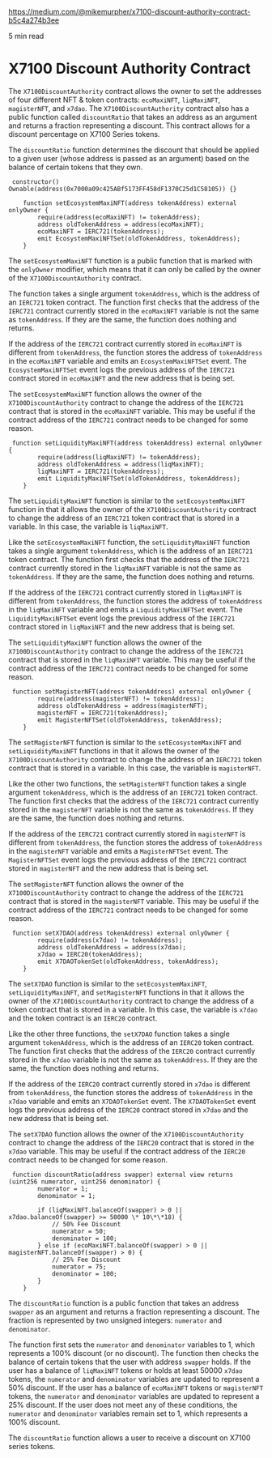 https://medium.com/@mikemurpher/x7100-discount-authority-contract-b5c4a274b3ee

5 min read

# X7100 Discount Authority Contract

The `X7100DiscountAuthority` contract allows the owner to set the addresses of four different NFT & token contracts: `ecoMaxiNFT`, `liqMaxiNFT`, `magisterNFT`, and `x7dao`. The `X7100DiscountAuthority` contract also has a public function called `discountRatio` that takes an address as an argument and returns a fraction representing a discount. This contract allows for a discount percentage on X7100 Series tokens.

The `discountRatio` function determines the discount that should be applied to a given user (whose address is passed as an argument) based on the balance of certain tokens that they own.

```solidity
 constructor() Ownable(address(0x7000a09c425ABf5173FF458dF1370C25d1C58105)) {}

    function setEcosystemMaxiNFT(address tokenAddress) external onlyOwner {
        require(address(ecoMaxiNFT) != tokenAddress);
        address oldTokenAddress = address(ecoMaxiNFT);
        ecoMaxiNFT = IERC721(tokenAddress);
        emit EcosystemMaxiNFTSet(oldTokenAddress, tokenAddress);
    }
```

The `setEcosystemMaxiNFT` function is a public function that is marked with the `onlyOwner` modifier, which means that it can only be called by the owner of the `X7100DiscountAuthority` contract.

The function takes a single argument `tokenAddress`, which is the address of an `IERC721` token contract. The function first checks that the address of the `IERC721` contract currently stored in the `ecoMaxiNFT` variable is not the same as `tokenAddress`. If they are the same, the function does nothing and returns.

If the address of the `IERC721` contract currently stored in `ecoMaxiNFT` is different from `tokenAddress`, the function stores the address of `tokenAddress` in the `ecoMaxiNFT` variable and emits an `EcosystemMaxiNFTSet` event. The `EcosystemMaxiNFTSet` event logs the previous address of the `IERC721` contract stored in `ecoMaxiNFT` and the new address that is being set.

The `setEcosystemMaxiNFT` function allows the owner of the `X7100DiscountAuthority` contract to change the address of the `IERC721` contract that is stored in the `ecoMaxiNFT` variable. This may be useful if the contract address of the `IERC721` contract needs to be changed for some reason.

```solidity
 function setLiquidityMaxiNFT(address tokenAddress) external onlyOwner {
        require(address(liqMaxiNFT) != tokenAddress);
        address oldTokenAddress = address(liqMaxiNFT);
        liqMaxiNFT = IERC721(tokenAddress);
        emit LiquidityMaxiNFTSet(oldTokenAddress, tokenAddress);
    }
```

The `setLiquidityMaxiNFT` function is similar to the `setEcosystemMaxiNFT` function in that it allows the owner of the `X7100DiscountAuthority` contract to change the address of an `IERC721` token contract that is stored in a variable. In this case, the variable is `liqMaxiNFT`.

Like the `setEcosystemMaxiNFT` function, the `setLiquidityMaxiNFT` function takes a single argument `tokenAddress`, which is the address of an `IERC721` token contract. The function first checks that the address of the `IERC721` contract currently stored in the `liqMaxiNFT` variable is not the same as `tokenAddress`. If they are the same, the function does nothing and returns.

If the address of the `IERC721` contract currently stored in `liqMaxiNFT` is different from `tokenAddress`, the function stores the address of `tokenAddress` in the `liqMaxiNFT` variable and emits a `LiquidityMaxiNFTSet` event. The `LiquidityMaxiNFTSet` event logs the previous address of the `IERC721` contract stored in `liqMaxiNFT` and the new address that is being set.

The `setLiquidityMaxiNFT` function allows the owner of the `X7100DiscountAuthority` contract to change the address of the `IERC721` contract that is stored in the `liqMaxiNFT` variable. This may be useful if the contract address of the `IERC721` contract needs to be changed for some reason.

```solidity
 function setMagisterNFT(address tokenAddress) external onlyOwner {
        require(address(magisterNFT) != tokenAddress);
        address oldTokenAddress = address(magisterNFT);
        magisterNFT = IERC721(tokenAddress);
        emit MagisterNFTSet(oldTokenAddress, tokenAddress);
    }
```

The `setMagisterNFT` function is similar to the `setEcosystemMaxiNFT` and `setLiquidityMaxiNFT` functions in that it allows the owner of the `X7100DiscountAuthority` contract to change the address of an `IERC721` token contract that is stored in a variable. In this case, the variable is `magisterNFT`.

Like the other two functions, the `setMagisterNFT` function takes a single argument `tokenAddress`, which is the address of an `IERC721` token contract. The function first checks that the address of the `IERC721` contract currently stored in the `magisterNFT` variable is not the same as `tokenAddress`. If they are the same, the function does nothing and returns.

If the address of the `IERC721` contract currently stored in `magisterNFT` is different from `tokenAddress`, the function stores the address of `tokenAddress` in the `magisterNFT` variable and emits a `MagisterNFTSet` event. The `MagisterNFTSet` event logs the previous address of the `IERC721` contract stored in `magisterNFT` and the new address that is being set.

The `setMagisterNFT` function allows the owner of the `X7100DiscountAuthority` contract to change the address of the `IERC721` contract that is stored in the `magisterNFT` variable. This may be useful if the contract address of the `IERC721` contract needs to be changed for some reason.

```solidity
 function setX7DAO(address tokenAddress) external onlyOwner {
        require(address(x7dao) != tokenAddress);
        address oldTokenAddress = address(x7dao);
        x7dao = IERC20(tokenAddress);
        emit X7DAOTokenSet(oldTokenAddress, tokenAddress);
    }
```

The `setX7DAO` function is similar to the `setEcosystemMaxiNFT`, `setLiquidityMaxiNFT`, and `setMagisterNFT` functions in that it allows the owner of the `X7100DiscountAuthority` contract to change the address of a token contract that is stored in a variable. In this case, the variable is `x7dao` and the token contract is an `IERC20` contract.

Like the other three functions, the `setX7DAO` function takes a single argument `tokenAddress`, which is the address of an `IERC20` token contract. The function first checks that the address of the `IERC20` contract currently stored in the `x7dao` variable is not the same as `tokenAddress`. If they are the same, the function does nothing and returns.

If the address of the `IERC20` contract currently stored in `x7dao` is different from `tokenAddress`, the function stores the address of `tokenAddress` in the `x7dao` variable and emits an `X7DAOTokenSet` event. The `X7DAOTokenSet` event logs the previous address of the `IERC20` contract stored in `x7dao` and the new address that is being set.

The `setX7DAO` function allows the owner of the `X7100DiscountAuthority` contract to change the address of the `IERC20` contract that is stored in the `x7dao` variable. This may be useful if the contract address of the `IERC20` contract needs to be changed for some reason.

```solidity
 function discountRatio(address swapper) external view returns (uint256 numerator, uint256 denominator) {
        numerator = 1;
        denominator = 1;

        if (liqMaxiNFT.balanceOf(swapper) > 0 || x7dao.balanceOf(swapper) >= 50000 \* 10\*\*18) {
            // 50% Fee Discount
            numerator = 50;
            denominator = 100;
        } else if (ecoMaxiNFT.balanceOf(swapper) > 0 || magisterNFT.balanceOf(swapper) > 0) {
            // 25% Fee Discount
            numerator = 75;
            denominator = 100;
        }
    }
```

The `discountRatio` function is a public function that takes an address `swapper` as an argument and returns a fraction representing a discount. The fraction is represented by two unsigned integers: `numerator` and `denominator`.

The function first sets the `numerator` and `denominator` variables to 1, which represents a 100% discount (or no discount). The function then checks the balance of certain tokens that the user with address `swapper` holds. If the user has a balance of `liqMaxiNFT` tokens or holds at least 50000 `x7dao` tokens, the `numerator` and `denominator` variables are updated to represent a 50% discount. If the user has a balance of `ecoMaxiNFT` tokens or `magisterNFT` tokens, the `numerator` and `denominator` variables are updated to represent a 25% discount. If the user does not meet any of these conditions, the `numerator` and `denominator` variables remain set to 1, which represents a 100% discount.

The `discountRatio` function allows a user to receive a discount on X7100 series tokens.
